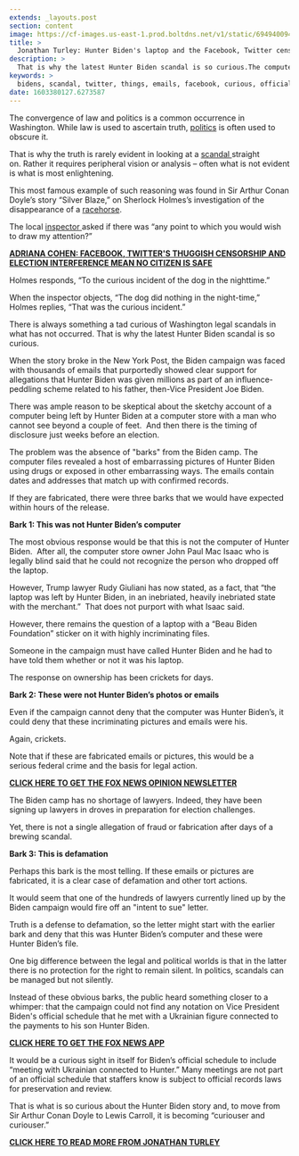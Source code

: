 ```yaml
--- 
extends: _layouts.post 
section: content 
image: https://cf-images.us-east-1.prod.boltdns.net/v1/static/694940094001/3ab7161f-ecbd-4350-ac73-2adb48eadd37/cf48ba97-c6b0-493b-81d6-04cdca7bba8f/1280x720/match/image.jpg 
title: > 
  Jonathan Turley: Hunter Biden's laptop and the Facebook, Twitter censorship scandal – watch these 3 things 
description: > 
  That is why the latest Hunter Biden scandal is so curious.The computer files revealed a host of embarrassing pictures of Hunter Biden using drugs or exposed in other embarrassing ways.Bark 1: This was not Hunter Biden’s computerThe most obvious response would be that this is not the computer of Hunter Biden.Someone in the campaign must have called Hunter Biden and he had to have told them whether or not it was his laptop.Truth is a defense to defamation, so the letter might start with the earlier bark and deny that this was Hunter Biden’s computer and these were Hunter Biden’s file. 
keywords: > 
  bidens, scandal, twitter, things, emails, facebook, curious, official, hunter, schedule, campaign, censorship, jonathan, computer, pictures, watch, biden, laptop, turley 
date: 1603380127.6273587 
--- 
```

<div><p class="speakable">The convergence of law and politics is a common occurrence in Washington. While law is used to ascertain truth, <a href="https://www.foxnews.com/politics.html" target="_blank">politics</a> is often used to obscure it.</p><p class="ad gam"></p><p class="ad gam"></p><p class="ad gam"></p><p class="speakable">That is why the truth is rarely evident in looking at a <a href="https://www.foxnews.com/politics.html" target="_blank">scandal </a>straight on.&#160;Rather it requires peripheral vision or analysis &#8211; often what is not evident is what is&#160;most enlightening.</p><p>This most famous example of such reasoning was found in Sir Arthur Conan Doyle&#8217;s story &#8220;Silver Blaze,&#8221; on Sherlock Holmes&#8217;s investigation of the disappearance of a <a href="https://www.foxnews.com/sports" target="_blank">racehorse</a>.</p><p>The local <a href="https://www.foxnews.com/category/us/crime/police-and-law-enforcement" target="_blank">inspector </a>asked if there was &#8220;any point to which you would wish to draw my attention?&#8221;</p><p class="ad gam"></p><p><a href="https://www.foxnews.com/opinion/facebook-twitter-censorship-election-interference-adriana-cohen" target="_blank"><strong>ADRIANA COHEN: FACEBOOK, TWITTER'S THUGGISH CENSORSHIP AND ELECTION INTERFERENCE MEAN NO CITIZEN IS SAFE</strong></a></p><p class="ad gam"></p><p>Holmes responds, &#8220;To the curious incident of the dog in the nighttime.&#8221;</p><p>When the inspector objects, &#8220;The dog did nothing in the night-time,&#8221; Holmes replies, &#8220;That was the curious incident.&#8221;</p><p class="ad gam"></p><p>There is always something a tad curious of Washington legal scandals in what has not occurred. That is why the latest Hunter Biden scandal is so curious.&#160;</p><p class="ad gam"></p><p>When the story broke in the New York Post, the Biden campaign was faced with thousands of emails that purportedly showed clear support for allegations that Hunter Biden was given millions as part of an influence-peddling scheme related to his father, then-Vice President Joe Biden.</p><p class="ad gam"></p><p>There was ample reason to be skeptical about the sketchy account of a computer being left by Hunter Biden at a computer store with a man who cannot see beyond a couple of feet.&#160; And then there is the timing of disclosure just weeks before an election.</p><p class="ad gam"></p><p>The problem was the absence of "barks" from the Biden camp.&#160;The computer files revealed a host of embarrassing pictures of Hunter Biden using drugs or exposed in other embarrassing ways. The emails contain dates and addresses that match up with confirmed records.</p><p>If they are fabricated, there were three barks that we would have expected within hours of the release.</p><p><strong>Bark 1: This was not Hunter Biden&#8217;s computer</strong></p><p class="ad gam"></p><p class="ad gam"></p><p>The most obvious response would be that this is not the computer of Hunter Biden.&#160; After all, the computer store owner John Paul Mac Isaac who is legally blind said that he could not recognize the person who dropped off the laptop.</p><p>However, Trump lawyer Rudy Giuliani has now stated, as a fact, that &#8220;the laptop was left by Hunter Biden, in an inebriated, heavily inebriated state with the merchant.&#8221;&#160; That does not purport with what Isaac said.&#160;</p><p class="ad gam"></p><p>However, there remains the question of a laptop with a &#8220;Beau Biden Foundation&#8221; sticker on it with highly incriminating files.&#160;</p><p class="ad gam"></p><p>Someone in the campaign must have called Hunter Biden and he had to have told them whether or not it was his laptop.&#160;</p><p class="ad gam"></p><p>The response on ownership has been crickets for days.</p><p><strong>Bark 2:&#160;These were not Hunter Biden&#8217;s photos&#160;or emails</strong></p><p class="ad gam"></p><p>Even if the campaign cannot deny that the computer was Hunter Biden&#8217;s, it could deny that these incriminating pictures and emails were his.&#160;</p><p>Again, crickets.&#160;</p><p class="ad gam"></p><p>Note that if these are fabricated emails or pictures, this would be a serious&#160;federal crime and the basis for legal action.</p><p class="ad gam"></p><p class="ad gam"></p><p><strong><a href="https://www.foxnews.com/newsletters" target="_blank">CLICK HERE TO GET THE FOX NEWS OPINION NEWSLETTER</a></strong></p><p>The Biden camp has no shortage of lawyers. Indeed, they have been signing up lawyers in droves in preparation for election challenges.&#160;</p><p>Yet, there is not a single allegation of fraud or fabrication after days of a brewing scandal.</p><p class="ad gam"></p><p class="ad gam"></p><p><strong>Bark 3: This is defamation</strong></p><p>Perhaps this bark is the most telling.&#160;If these emails or pictures are fabricated, it is a clear case of defamation and other tort actions.&#160;</p><p>It would seem that one of the hundreds of lawyers currently lined up by the Biden campaign would fire off an "intent to sue" letter.&#160;</p><p class="ad gam"></p><p>Truth is a defense to defamation, so the letter might start with the earlier bark and deny that this was Hunter Biden&#8217;s computer and these were Hunter Biden&#8217;s file.</p><p class="ad gam"></p><p class="ad gam"></p><p>One big difference between the legal and political worlds is that in the latter there is no protection for the right to remain silent. In politics, scandals can be managed but not silently.</p><p>Instead of these obvious barks, the public heard something closer to a whimper: that the campaign could not find any notation on Vice President Biden's official schedule that he met with a Ukrainian figure connected to the payments to his son Hunter Biden.</p><p class="ad gam"></p><p><strong><a href="https://www.foxnews.com/apps-products" target="_blank">CLICK HERE TO GET THE FOX NEWS APP</a></strong></p><p>It would be a curious sight in itself for Biden&#8217;s official schedule to include &#8220;meeting with Ukrainian connected to Hunter.&#8221; Many meetings are not part of an official schedule that staffers know is subject to official records laws for preservation and review.</p><p class="ad gam"></p><p>That is what is so curious about the Hunter Biden story and, to move from Sir Arthur Conan Doyle to Lewis Carroll, it is becoming &#8220;curiouser and curiouser.&#8221;</p><p class="ad gam"></p><p><strong><a href="https://www.foxnews.com/person/t/jonathan-turley" target="_blank">CLICK HERE TO READ MORE FROM JONATHAN TURLEY</a></strong></p></div>